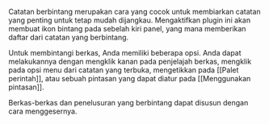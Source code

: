 Catatan berbintang merupakan cara yang cocok untuk membiarkan catatan yang penting untuk tetap mudah dijangkau. Mengaktifkan plugin ini akan membuat ikon bintang pada sebelah kiri panel, yang mana memberikan daftar dari catatan yang berbintang.

Untuk membintangi berkas, Anda memiliki beberapa opsi. Anda dapat melakukannya dengan mengklik kanan pada penjelajah berkas, mengklik pada opsi menu dari catatan yang terbuka, mengetikkan pada [[Palet perintah]], atau sebuah pintasan yang dapat diatur pada [[Menggunakan pintasan]].

Berkas-berkas dan penelusuran yang berbintang dapat disusun dengan cara menggesernya.
